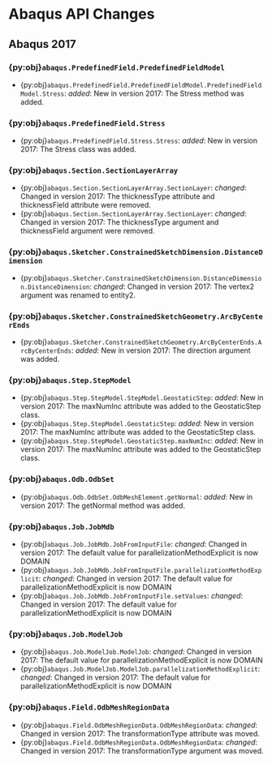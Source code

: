 # Abaqus API Changes

## Abaqus 2017

### {py:obj}`abaqus.PredefinedField.PredefinedFieldModel`

- {py:obj}`abaqus.PredefinedField.PredefinedFieldModel.PredefinedFieldModel.Stress`: *added*: New in version 2017: The Stress method was added.

### {py:obj}`abaqus.PredefinedField.Stress`

- {py:obj}`abaqus.PredefinedField.Stress.Stress`: *added*: New in version 2017: The Stress class was added.

### {py:obj}`abaqus.Section.SectionLayerArray`

- {py:obj}`abaqus.Section.SectionLayerArray.SectionLayer`: *changed*: Changed in version 2017: The thicknessType attribute and thicknessField attribute were removed.
- {py:obj}`abaqus.Section.SectionLayerArray.SectionLayer`: *changed*: Changed in version 2017: The thicknessType argument and thicknessField argument were removed.

### {py:obj}`abaqus.Sketcher.ConstrainedSketchDimension.DistanceDimension`

- {py:obj}`abaqus.Sketcher.ConstrainedSketchDimension.DistanceDimension.DistanceDimension`: *changed*: Changed in version 2017: The vertex2 argument was renamed to entity2.

### {py:obj}`abaqus.Sketcher.ConstrainedSketchGeometry.ArcByCenterEnds`

- {py:obj}`abaqus.Sketcher.ConstrainedSketchGeometry.ArcByCenterEnds.ArcByCenterEnds`: *added*: New in version 2017: The direction argument was added.

### {py:obj}`abaqus.Step.StepModel`

- {py:obj}`abaqus.Step.StepModel.StepModel.GeostaticStep`: *added*: New in version 2017: The maxNumInc attribute was added to the GeostaticStep class.
- {py:obj}`abaqus.Step.StepModel.GeostaticStep`: *added*: New in version 2017: The maxNumInc attribute was added to the GeostaticStep class.
- {py:obj}`abaqus.Step.StepModel.GeostaticStep.maxNumInc`: *added*: New in version 2017: The maxNumInc attribute was added to the GeostaticStep class.

### {py:obj}`abaqus.Odb.OdbSet`

- {py:obj}`abaqus.Odb.OdbSet.OdbMeshElement.getNormal`: *added*: New in version 2017: The getNormal method was added.

### {py:obj}`abaqus.Job.JobMdb`

- {py:obj}`abaqus.Job.JobMdb.JobFromInputFile`: *changed*: Changed in version 2017: The default value for parallelizationMethodExplicit is now DOMAIN
- {py:obj}`abaqus.Job.JobMdb.JobFromInputFile.parallelizationMethodExplicit`: *changed*: Changed in version 2017: The default value for parallelizationMethodExplicit is now DOMAIN
- {py:obj}`abaqus.Job.JobMdb.JobFromInputFile.setValues`: *changed*: Changed in version 2017: The default value for parallelizationMethodExplicit is now DOMAIN

### {py:obj}`abaqus.Job.ModelJob`

- {py:obj}`abaqus.Job.ModelJob.ModelJob`: *changed*: Changed in version 2017: The default value for parallelizationMethodExplicit is now DOMAIN
- {py:obj}`abaqus.Job.ModelJob.ModelJob.parallelizationMethodExplicit`: *changed*: Changed in version 2017: The default value for parallelizationMethodExplicit is now DOMAIN

### {py:obj}`abaqus.Field.OdbMeshRegionData`

- {py:obj}`abaqus.Field.OdbMeshRegionData.OdbMeshRegionData`: *changed*: Changed in version 2017: The transformationType attribute was moved.
- {py:obj}`abaqus.Field.OdbMeshRegionData.OdbMeshRegionData`: *changed*: Changed in version 2017: The transformationType argument was moved.


